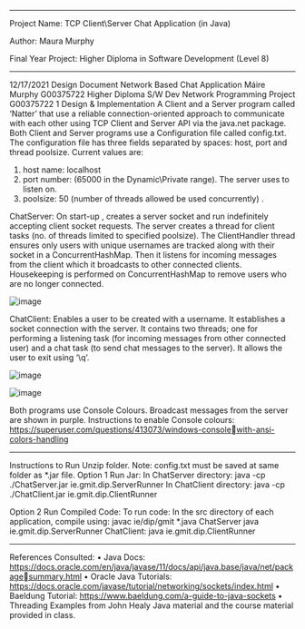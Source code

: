 *****************************************************************
Project Name: TCP Client\Server Chat Application (in Java)

Author: Maura Murphy

Final Year Project: Higher Diploma in Software Development (Level 8)
*****************************************************************

12/17/2021 Design Document
Network Based Chat Application
Máire Murphy
G00375722
Higher Diploma S/W Dev Network Programming Project G00375722
1
Design & Implementation
A Client and a Server program called ‘Natter’ that use a reliable connection-oriented approach to 
communicate with each other using TCP Client and Server API via the java.net package.
Both Client and Server programs use a Configuration file called config.txt. The configuration file has 
three fields separated by spaces: host, port and thread poolsize. Current values are:
1. host name: localhost
2. port number: (65000 in the Dynamic\Private range). The server uses to listen on.
3. poolsize: 50 (number of threads allowed be used concurrently) . 

ChatServer: On start-up , creates a server socket and run indefinitely accepting client socket requests. 
The server creates a thread for client tasks (no. of threads limited to specified poolsize). The 
ClientHandler thread ensures only users with unique usernames are tracked along with their socket in 
a ConcurrentHashMap. Then it listens for incoming messages from the client which it broadcasts to 
other connected clients. Housekeeping is performed on ConcurrentHashMap to remove users who 
are no longer connected.

![image](https://user-images.githubusercontent.com/77215633/158016077-a6720b8c-3da6-42e9-a942-ba4f794a4c7e.png)


ChatClient: Enables a user to be created with a username. It establishes a socket connection with the 
server. It contains two threads; one for performing a listening task (for incoming messages from other 
connected user) and a chat task (to send chat messages to the server). It allows the user to exit using 
‘\q’.

![image](https://user-images.githubusercontent.com/77215633/158016101-b815b639-b0c3-443a-bc32-c1a29a9f9c22.png)


![image](https://user-images.githubusercontent.com/77215633/158016123-16aec6ec-a560-4608-b434-6b4d99cefd3b.png)


Both programs use Console Colours. Broadcast messages from the server are shown in purple.
Instructions to enable Console colours: https://superuser.com/questions/413073/windows-consolewith-ansi-colors-handling

*********************************************************************************************************************

Instructions to Run
Unzip folder. Note: config.txt must be saved at same folder as *.jar file.
Option 1 Run Jar:
In ChatServer directory:
java -cp ./ChatServer.jar ie.gmit.dip.ServerRunner
In ChatClient directory:
java -cp ./ChatClient.jar ie.gmit.dip.ClientRunner


Option 2 Run Compiled Code:
To run code: In the src directory of each application, compile using: javac ie/dip/gmit 
*.java
ChatServer java ie.gmit.dip.ServerRunner
ChatClient: java ie.gmit.dip.ClientRunner

*********************************************************************************************************************

References Consulted:
• Java Docs:
https://docs.oracle.com/en/java/javase/11/docs/api/java.base/java/net/packagesummary.html
• Oracle Java Tutorials:
https://docs.oracle.com/javase/tutorial/networking/sockets/index.html
• Baeldung Tutorial: https://www.baeldung.com/a-guide-to-java-sockets
• Threading Examples from John Healy Java material and the course material provided in class.
